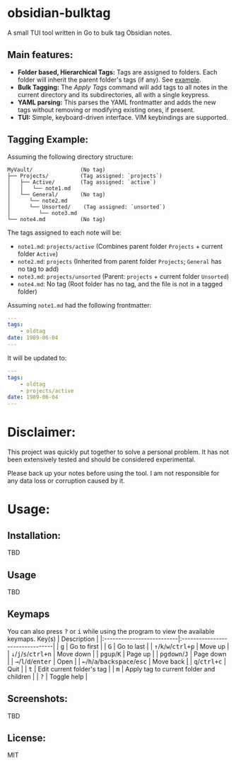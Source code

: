# obsidian-bulktag
A small TUI tool written in Go to bulk tag Obsidian notes.

## Main features:
- **Folder based, Hierarchical Tags:** Tags are assigned to folders. Each folder will inherit the parent folder's tags (if any). See [example](#tagging-example).
- **Bulk Tagging:** The *Apply Tags* command will add tags to all notes in the current directory and its subdirectories, all with a single keypress.
- **YAML parsing:** This parses the YAML frontmatter and adds the new tags without removing or modifying existing ones, if present. 
- **TUI:** Simple, keyboard-driven interface. VIM keybindings are supported.

## Tagging Example:
Assuming the following directory structure:
```
MyVault/               (No tag)
├── Projects/          (Tag assigned: `projects`)
│   ├── Active/        (Tag assigned: `active`)
│   │   └── note1.md
│   └── General/       (No tag)
│      └── note2.md
│      └── Unsorted/    (Tag assigned: `unsorted`)
│         └── note3.md
└── note4.md           (No tag)
```
The tags assigned to each note will be:
- `note1.md`: `projects/active`
    (Combines parent folder `Projects` + current folder `Active`)
- `note2.md`: `projects`
    (Inherited from parent folder `Projects`; `General` has no tag to add)
- `note3.md`: `projects/unsorted`
    (Parent: `projects` + current folder `Unsorted`)
- `note4.md`: No tag
    (Root folder has no tag, and the file is not in a tagged folder)

Assuming `note1.md` had the following frontmatter:
```yaml
---
tags: 
    - oldtag
date: 1989-06-04
---
```
It will be updated to:
```yaml
---
tags: 
    - oldtag
    - projects/active
date: 1989-06-04
---
```
# Disclaimer:
This project was quickly put together to solve a personal problem. It has not been extensively tested and should be considered experimental.

Please back up your notes before using the tool. I am not responsible for any data loss or corruption caused by it.

# Usage:
## Installation:
TBD
## Usage
TBD

## Keymaps
You can also press <kbd>?</kbd> or <kbd>i</kbd> while using the program to view the available keymaps.
   Key(s)                    | Description                     |
 |:--------------------------|:--------------------------------|
 | <kbd>g</kbd>              | Go to first                     |
 | <kbd>G</kbd>              | Go to last                      |
 | <kbd>↑</kbd>/<kbd>k</kbd>/<kbd>w</kbd>/<kbd>ctrl+p</kbd> | Move up                       |
 | <kbd>↓</kbd>/<kbd>j</kbd>/<kbd>s</kbd>/<kbd>ctrl+n</kbd> | Move down                     |
 | <kbd>pgup</kbd>/<kbd>K</kbd> | Page up                       |
 | <kbd>pgdown</kbd>/<kbd>J</kbd> | Page down                     |
 | <kbd>→</kbd>/<kbd>l</kbd>/<kbd>d</kbd>/<kbd>enter</kbd> | Open                           |
 | <kbd>←</kbd>/<kbd>h</kbd>/<kbd>a</kbd>/<kbd>backspace</kbd>/<kbd>esc</kbd> | Move back                     |
 | <kbd>q</kbd>/<kbd>ctrl+c</kbd> | Quit                           |
 | <kbd>t</kbd>              | Edit current folder's tag       |
 | <kbd>m</kbd>              | Apply tag to current folder and children |
 | <kbd>?</kbd>              | Toggle help                    |

## Screenshots:
 TBD

## License:
MIT

